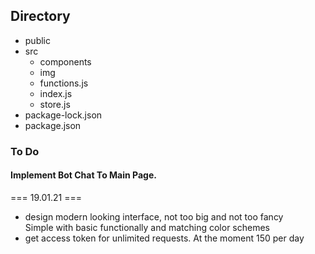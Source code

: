 ## Directory
- public
- src
  - components
  - img
  - functions.js
  - index.js
  - store.js
- package-lock.json
- package.json

### To Do

#### Implement Bot Chat To Main Page.
=== 19.01.21 ===
* design modern looking interface, not too big and not too fancy\
  Simple with basic functionally and matching color schemes
* get access token for unlimited requests. At the moment 150 per day
